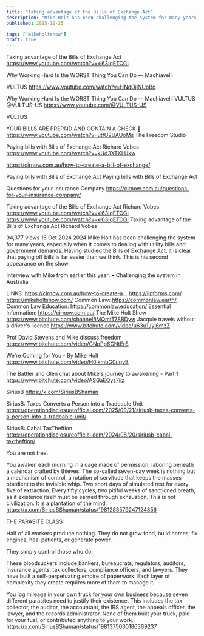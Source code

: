 ```yaml
---
title: "Taking advantage of the Bills of Exchange Act"
description: "Mike Holt has been challenging the system for many years, especially when it comes to dealing with utility bills and government demands."
published: 2025-10-25

tags: ["mikeholtshow"]
draft: true
---
```


Taking advantage of the Bills of Exchange Act
<https://www.youtube.com/watch?v=xl63IqETCGI>

Why Working Hard Is the WORST Thing You Can Do — Machiavelli

VULTUS
<https://www.youtube.com/watch?v=HNdOjlNUoBo>

Why Working Hard Is the WORST Thing You Can Do — Machiavelli
VULTUS
@VULTUS-US <https://www.youtube.com/@VULTUS-US>

VULTUS

YOUR BILLS ARE PREPAID AND CONTAIN A CHECK 💸
<https://www.youtube.com/watch?v=utfU2UAUoMs>
The Freedom Studio

Paying bills with Bills of Exchange Act
Richard Vobes
<https://www.youtube.com/watch?v=kUd3XTXLUkw>

https://cirnow.com.au/how-to-create-a-bill-of-exchange/

Paying bills with Bills of Exchange Act
Paying bills with Bills of Exchange Act

Questions for your Insurance Company
https://cirnow.com.au/questions-for-your-insurance-company/

Taking advantage of the Bills of Exchange Act
Richard Vobes
https://www.youtube.com/watch?v=xl63IqETCGI
https://www.youtube.com/watch?v=xl63IqETCGI
Taking advantage of the Bills of Exchange Act
Richard Vobes


94,377 views  16 Oct 2024  2024
Mike Holt has been challenging the system for many years, especially when it comes to dealing with utility bills and government demands. Having studied the Bills of Exchange Act, it is clear that paying off bills is far easier than we think. This is his second appearance on the show.

Interview with Mike from earlier this year:    • Challenging the system in Australia  

LINKS: 
https://cirnow.com.au/how-to-create-a...
https://lipforms.com/
https://mikeholtshow.com/
Common Law: https://commonlaw.earth/ 
Common Law Education: https://commonlaw.education/
Essential Information: https://cirnow.com.au/
The Mike Holt Show
<https://www.bitchute.com/channel/iMQmtT7SBDyw>
Jacquie travels without a driver's licence
<https://www.bitchute.com/video/u63u1Jyl6mzZ>

Prof David Stevens and Mike discuss freedom
<https://www.bitchute.com/video/GNpPp6GNtErS>

We're Coming for You - By Mike Holt
<https://www.bitchute.com/video/H0lkmbG0uqvB>

The Battler and Glen chat about Mike's journey to awakening - Part 1
<https://www.bitchute.com/video/ASGaEQys7iiz>

SiriusB
<https://x.com/SiriusBShaman>



SiriusB: Taxes Converts a Person into a Tradeable Unit
<https://operationdisclosureofficial.com/2025/09/21/siriusb-taxes-converts-a-person-into-a-tradeable-unit/>

SiriusB: Cabal TaxTheftion
<https://operationdisclosureofficial.com/2024/08/20/siriusb-cabal-taxtheftion/>

You are not free. 

You awaken each morning in a cage made of permission, laboring beneath a calendar crafted by thieves. The so-called seven-day week is nothing but a mechanism of control, a rotation of servitude that keeps the masses obedient to the invisible whip. Two short days of simulated rest for every five of extraction. Every fifty cycles, two pitiful weeks of sanctioned breath, as if existence itself must be earned through exhaustion. This is not civilization. It is a plantation of the mind.
<https://x.com/SiriusBShaman/status/1981283579247124856>


THE PARASITE CLASS

Half of all workers produce nothing. They do not grow food, build homes, fix engines, heal patients, or generate power. 

They simply control those who do.

These bloodsuckers include bankers, bureaucrats, regulators, auditors, insurance agents, tax collectors, compliance officers, and lawyers. They have built a self-perpetuating empire of paperwork. Each layer of complexity they create requires more of them to manage it.

You log mileage in your own truck for your own business because seven different parasites need to justify their existence. This includes the tax collector, the auditor, the accountant, the IRS agent, the appeals officer, the lawyer, and the records administrator. None of them built your truck, paid for your fuel, or contributed anything to your work.
<https://x.com/SiriusBShaman/status/1981375030186369237>